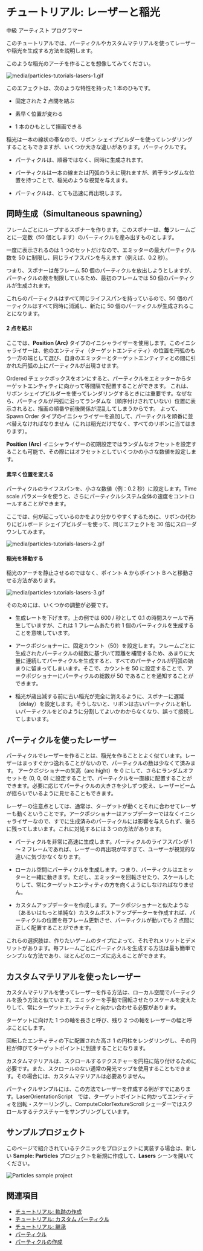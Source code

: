 # チュートリアル: レーザーと稲光
<!--
# Tutorial: Lasers and lightning
-->

<span class="badge text-bg-primary">中級</span>
<span class="badge text-bg-success">アーティスト</span>
<span class="badge text-bg-success">プログラマー</span>
<!--
<span class="badge text-bg-primary">Intermediate</span>
<span class="badge text-bg-success">Artist</span>
<span class="badge text-bg-success">Programmer</span>
-->

このチュートリアルでは、パーティクルやカスタムマテリアルを使ってレーザーや稲光を生成する方法を説明します。
<!--
This tutorial explains how to create lasers and lightnings using particles and custom materials.
-->

このような稲光のアーチを作ることを想像してみてください。
<!--
Imagine we want to create a lightning arc like this one:
-->

![media/particles-tutorials-lasers-1.gif](media/particles-tutorials-lasers-1.gif)

このエフェクトは、次のような特性を持った 1 本のひもです。
<!--
This effect is a strip which:
-->

* 固定された 2 点間を結ぶ

* 素早く位置が変わる

* 1 本のひもとして描画できる

<!--
* connects two fixed points

* changes positions very quickly

* can be rendered as a single strip
--> 

稲光は一本の線状の帯なので、リボン シェイプビルダーを使ってレンダリングすることもできますが、いくつか大きな違いがあります。パーティクルです。
<!--
Because the lightning is a single-line strip, we can render it using the ribbon shape builder, but with a few major differences. The particles:
-->

* パーティクルは、順番ではなく、同時に生成されます。

* パーティクルは一本の線または円弧のうえに現れますが、若干ランダムな位置を持つことで、稲光のような視覚を与えます。

* パーティクルは、とても迅速に再出現します。

<!--
* spawn at the same time, rather than in sequence

* appear on a single line or arc, but with semi-randomized positions to give the illusion of lightning

* should reappear very quickly
-->

## 同時生成（Simultaneous spawning）
<!--
## Simultaneous spawning
-->

フレームごとにループするスポナーを作ります。このスポナーは、**毎**フレームごとに一定数（50 個とします）のパーティクルを産み出すものとします。
<!--
We can create a looping Spawner by frame which spawns a certain number of particles (lets say 50) **every** frame.
-->

一度に表示されるのは 1 つのセットだけなので、エミッターの最大パーティクル数を 50 に制限し、同じライフスパンを与えます（例えば、0.2 秒）。
<!--
Because we only need one set visible at a time we limit the Maxmimum Particles on the emitter to 50 and give them the same lifespan (for example 0.2 seconds).
-->

つまり、スポナーは毎フレーム 50 個のパーティクルを放出しようとしますが、パーティクルの数を制限しているため、最初のフレームでは 50 個のパーティクルが生成されます。
<!--
This means the Spawner will try to emit 50 particles every frame, but because we have limited them it will only spawn 50 particles the first frame.
-->

これらのパーティクルはすべて同じライフスパンを持っているので、50 個のパーティクルはすべて同時に消滅し、新たに 50 個のパーティクルが生成されることになります。
<!--
They all have the same lifespan, so when they die at the same time a new batch of 50 particles will be spawned.
-->

#### 2 点を結ぶ
<!--
#### Connect two points
-->

ここでは、**Position (Arc)** タイプのイニシャライザーを使用します。このイニシャライザーは、他のエンティティ（ターゲットエンティティ）の位置を円弧のもう一方の端として選び、自身のエミッターとターゲットエンティティとの間に引かれた円弧の上にパーティクルが出現させます。
<!--
We are going to use the **Position (Arc)** initializer. It picks a second point from another Entity and sets the particles' positions to lie on an arc between the Emitter and the target Entity.
-->

Ordered チェックボックスをオンにすると、パーティクルをエミッターからターゲットエンティティに向かって等間隔で配置することができます。
これは、リボン シェイプビルダーを使ってレンダリングするときには重要です。なぜなら、パーティクルが円弧に沿ってランダムな（順序付けされていない）位置に表示されると、描画の順番や前後関係が混乱してしまうからです。
よって、Spawn Order タイプのイニシャライザーを追加して、パーティクルを順番に並べ替えなければなりません（これは稲光だけでなく、すべてのリボンに当てはまります）。
<!--
By clicking the Ordered checkbox we can force the particles to be placed at equal distances starting from the emitter and moving towards the target Entity.
This is important when we render them using a Ribbon shape builder because if they appear at random (unordered) positions along the arc it will be a mess. 
We also have to add Spawn Order initializer and sort the particles by Order (this is true for all ribbons, not just lightning.)
-->

**Position (Arc)** イニシャライザーの初期設定ではランダムなオフセットを設定することも可能で、その際にはオフセットとしていくつかの小さな数値を設定します。
<!--
The arc position initialzier also allows for a random offset which we set to some small number.
-->

#### 素早く位置を変える
<!--
#### Change positions fast
-->

パーティクルのライフスパンを、小さな数値（例：0.2 秒）に設定します。Time scale パラメータを使うと、さらにパーティクルシステム全体の速度をコントロールすることができます。
<!--
We can set the particles' lifespan to a small number (eg 0.2 seconds). With the Time scale parameter, we can additionally control the speed of the entire particle system.
-->

ここでは、何が起こっているのかをより分かりやすくするために、リボンの代わりにビルボード シェイプビルダーを使って、同じエフェクトを 30 倍にスローダウンしてみます。
<!--
To illustrate better what's going on here is the same effect with Billboard shape builder instead of Ribbon, and slowed down 30 times:
-->

![media/particles-tutorials-lasers-2.gif](media/particles-tutorials-lasers-2.gif)

#### 稲光を移動する
<!--
#### Moving lightning
-->

稲光のアーチを静止させるのではなく、ポイント A からポイント B へと移動させる方法があります。
<!--
There is a way to make the lightning arc move from point A to point B instead of being static.
-->

![media/particles-tutorials-lasers-3.gif](media/particles-tutorials-lasers-3.gif)

そのためには、いくつかの調整が必要です。
<!--
There are a few adjustments we need to make:
-->

* 生成レートを下げます。上の例では 600 / 秒として 0.1 の時間スケールで再生していますが、これは 1 フレームあたり約 1 個のパーティクルを生成することを意味しています。

* アークポジショナーに、固定カウント（50）を設定します。フレームごとに生成されたパーティクルの総数に基づいて距離を補間するため、あまりに大量に連続してパーティクルを生成すると、すべてのパーティクルが円弧の始まりに留まってしまいます。そこで、カウントを 50 に設定することで、アークポジショナーにパーティクルの総数が 50 であることを通知することができます。

* 稲光が歳出減する前に古い稲光が完全に消えるように、スポナーに遅延（delay）を設定します。そうしないと、リボンは古いパーティクルと新しいパーティクルをどのように分割してよいかわからなくなり、誤って接続してしまいます。

<!--
* Change the spawn rate to a lower one. The example above uses 600/second and is played at 0.1 time scale, which means around 1 particle per frame.

* Set a fixed count on the arc positioner (50). Because it interpolates the distances based on the number of particles spawned *each* frame, if we spawn them sequentially they'll all stay in the beginning of the arc. By setting the count to 50 we tell the arc positioner to expect 50 particles in total.

* Set a delay to the spawner to allow the old arc to completely disappear before starting again. Otherwise the Ribbon will wrongly connect the old and the new particles, as it can't know how to split them.
-->

## パーティクルを使ったレーザー
<!--
## Lasers using particles
-->

パーティクルでレーザーを作ることは、稲光を作ることとよく似ています。レーザーはまっすぐかつ逸れることがないので、パーティクルの数は少なくて済みます。
アークポジショナーの矢高（arc hight）を 0 にして、さらにランダムオフセットを (0, 0, 0) に設定することで、パーティクルを一直線に配置することができます。必要に応じてパーティクルの大きさを少しずつ変え、レーザービームが揺らいでいるように見せることもできます。
<!--
Creating lasers with particles is very similar to making lightning. We actually need less particles, because the lasers are straight and do not deviate. 
By setting the arc positioner's arc height to 0 and random offset to (0, 0, 0) we can spawn the particles in a straight line. If you want you can give them slightly different sizes to make the laser beam appear shimmering.
-->

レーザーの注意点としては、通常は、ターゲットが動くとそれに合わせてレーザーも動くということです。アークポジショナーはアップデーターではなくイニシャライザーなので、すでに生成済みのパーティクルには影響を与えられず、後ろに残ってしまいます。これに対処するには 3 つの方法があります。
<!--
One thing to be mindful about lasers is that usually when the target moves you want the laser to move with it. Because the arc positioner is an initializer and not an updater, it has no effect on particles already spawned, which and stay behind. There are three ways to counter this.
-->

* パーティクルを非常に高速に生成します。パーティクルのライフスパンが 1 〜 2 フレームであれば、レーザーの再出現が早すぎて、ユーザーが視覚的な違いに気づかなくなります。

* ローカル空間にパーティクルを生成します。つまり、パーティクルはエミッターと一緒に動きます。ただし、エミッターを回転させたり、スケールしたりして、常にターゲットエンティティの方を向くようにしなければなりません。

* カスタムアップデーターを作成します。アークポジショナーと似たような（あるいはもっと単純な）カスタムポストアップデーターを作成すれば、パーティクルの位置を毎フレーム更新させ、パーティクルが動いても 2 点間に正しく配置することができます。

<!--
* Spawn the particles very fast. If they only live for 1-2 frames the laser will be recreated too fast for the user to notice any visual differences.

* Spawn particles in Local space. This means they will move together with the emitter, but then you will have to rotate and scale the emitter to always point to the target Entity.

* Create a custom Updater. If you create a custom post-updater similar (or simpler) to the arc positioner you can force it to update the particle positions every frame, correctly placing them between the two points even if they move.
-->

これらの選択肢は、作りたいゲームのタイプによって、それぞれメリットとデメリットがあります。毎フレームごとにパーティクルを生成する方法は最も簡単でシンプルな方法であり、ほとんどのニーズに応えることができます。
<!--
Depending on the type of game you want to make each of these options can have benefits or drawbacks. Spawning the particles every frame is the easiest and simplest way to do it and will be sufficient for most needs.
-->

## カスタムマテリアルを使ったレーザー
<!--
## Lasers using custom materials
-->

カスタムマテリアルを使ってレーザーを作る方法は、ローカル空間でパーティクルを扱う方法と似ています。エミッターを手動で回転させたりスケールを変えたりして、常にターゲットエンティティと向かい合わせる必要があります。
<!--
Creating lasers using custom materials is similar to using particles in Local space. We need to manually rotate the scale the emitter to always face a target entity.
-->

ターゲットに向けた 1 つの軸を長さと呼び、残り 2 つの軸をレーザーの幅と呼ぶことにします。
<!--
We can designate one axis which points towards the target to be our length, leaving the other two axes for width of the laser.
-->

回転したエンティティの下に配置された高さ 1 の円柱をレンダリングし、その円柱が伸びてターゲットポイントに到達することになります。
<!--
Rendering a cylinder with height of 1 which is placed under the rotated entity will cause it to stretch and reach the target point.
-->

カスタムマテリアルは、スクロールするテクスチャーを円柱に貼り付けるために必要です。また、スクロールのない通常の発光マップを使用することもできます。その場合には、カスタムマテリアルは必要ありません。
<!--
The custom material is required to place a scrolling texture on the cylinder. Or you can use a regular Emissive map with no scrolling in which case you won't need a custom material.
-->

パーティクルサンプルには、この方法でレーザーを作成する例がすでにあります。LaserOrientationScript　では、ターゲットポイントに向かってエンティティを回転・スケーリングし、ComputeColorTextureScroll シェーダーではスクロールするテクスチャーをサンプリングしています。
<!--
The particles sample already contains an example of how to create lasers this way. The LaserOrientationScript rotates and scales the entity towards a target point and the ComputeColorTextureScroll shader samples a scrolling texture.
-->

## サンプルプロジェクト
<!--
## Sample project
-->

このページで紹介されているテクニックをプロジェクトに実装する場合は、新しい **Sample: Particles** プロジェクトを新規に作成して、**Lasers** シーンを開いてください。
<!--
To see some of the techniques described on this page implemented in a project, create a new **Sample: Particles** project and open the **Lasers** scene.
-->

![Particles sample project](media/select-particles-sample-project.png)

## 関連項目
<!--
## See also
-->

* [チュートリアル: 軌跡の作成](create-a-trail.md)
* [チュートリアル: カスタム パーティクル](custom-particles.md)
* [チュートリアル: 継承](inheritance.md)
* [パーティクル](../index.md)
* [パーティクルの作成](../create-particles.md)

<!--
* [Tutorial: Create a trail](create-a-trail.md)
* [Tutorial: Custom particles](custom-particles.md)
* [Tutorial: Inheritance](inheritance.md)
* [Particles](../index.md)
* [Create particles](../create-particles.md)
-->
